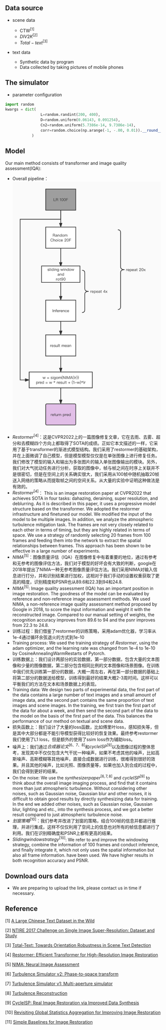 ## Data source
- scene data
    + CTW<sup>[1]</sup>
    + $DIV2K^{[2]}$
    + $Total-text^{[3]}$

- text data
    + Synthetic data by program
    + Data collected by taking pictures of mobile phones


## The simulator  
- parameter configuration
```python
import random
kwargs = dict(
                L=random.randint(200, 400),
                D=random.uniform(0.06143, 0.091254),
                Cn2=random.uniform(5.7386e-14, 9.7386e-14),
                corr=random.choice(np.arange(-1, -.00, 0.01)).__round__(3),
            )   
```

## Model
Our main method consists of transformer and image quality assessment(IQA):
+ Overall pipeline：
![](model_v2.jpeg)
+ $Restormer^{[4]}$：这是CVPR2022上的一篇图像修复文章，它在去雨、去雾、超分和去模糊四个方向上都取得了SOTA的成绩。正如它本文描述的一样，它采用了基于transformer的渐进式模型结构。我们采用了restormer的基础架构，并在上面微调了自己模型，但是模型模型仅仅是在单张图像上进行修复任务。我们修改了模型的输入和输出为多张图片的输入单张图像输出的模块。另外，我们对大气扰动任务进行分析，获取的图像中，帧与帧之间在时序上关联并不是很密切，但是在空间上的关系确实很大，我们采用从100帧中随机抽取20帧送入网络的策略从而提取帧之间的空间关系。从大量的实验中证明这种做法是有效的。
+ $Restormer^{[4]}$： This is an image restoration paper at CVPR2022 that achieves SOTA in four tasks:  dahazing, deraining, super resolution, and deblurring. As it is described in this paper, it uses a progressive model structure based on the transformer.  We adopted the restormer infrastructure and finetuned our model. We modified the input of the model to be multiple images. In addition, we analyze the atmospheric turbulence mitigation task. The frames are not very closely related to each other in terms of timing, but they are highly related in terms of space. We use a strategy of randomly selecting 20 frames from 100 frames and feeding them into the network to extract the spatial relationships between frames. This approach has been shown to be effective in a large number of experiments.
+ $NIMA^{[5]}$：图像质量评估（IQA）在图像修复中有着重要的地位，通过有参考和无参考的图像评估方法，我们对于模型的好坏会有大致的判断，google在2018年提出了NIMA一种无参考图像质量评估方法。我们采用NIMA对输入信息进行打分，并和识别结果进行加权，这相对于我们手动的设置权重获取了更高的精度，识别精度和PSNR也从89.6和22.3到94和24.8.
+ $NIMA^{[5]}$:  Image quality assessment (IQA) has an important position in image restoration. The goodness of the model can be evaluated by reference and non-reference image assessment methods. We used NIMA, a non-reference image quality assessment method proposed by Google in 2018, to score the input information and weight it with the reconstructed image. Compared to our manual setting of weights, the recognition accuracy improves from 89.6 to 94 and the psnr improves from 22.3 to 24.8.
+ 训练过程：我们借鉴了restormer的训练策略，采用adam优化器，学习率从1e-4通过循环余弦退火的方式到1e-10
+ Training process: We used the training strategy of *Restormer*, using the adam optimizer, and the learning rate was changed from 1e-4 to 1e-10 by CosineAnnealingWarmRestarts of Pytorch.
+ 训练数据上：我们设计两部分的实验数据，第一部分数据，包含大量的文本图像和少量的图像数据，第二部分包含相同比例的文本图像和场景图像。在训练中我们优先训练第一部分的数据，大概一周左右，再在第一部分数据的基础上将第二部分的数据送给模型，训练得到最好的结果大概2-3周时间。这样可以平衡我们的方法在文本和场景数据上的表现。
+ Training data: We design two parts of experimental data, the first part of the data contains a large number of text images and a small amount of image data, and the second part contains the same proportion of text images and scene images. In the training, we first train the first part of the data for about a week, and then send the second part of the data to the model on the basis of the first part of the data. This balances the performance of our method on textual and scene data.
+ 损失函数上：我们设计了大量的loss函数，比如傅里叶loss，感知损失等，但是其中大部分都是不能引导模型获得比较好的恢复效果。最终参考restormer我们使用了L1 loss，但是额外的使用了ssim loss作为辅助loss。
+ 噪声上：我们通过$合成器论文^{[6、7、8]}$和$cycleISP^{[9]}$以及图像过程的整体思考，发现其中不仅仅包含大气干扰一种噪声，如果不考虑其他的噪声，比如高斯噪声、高斯模糊等其他噪声，直接合成数据进行训练，很难得到很好的效果。并且其他的噪声，比如光照、图像质量等，如果也加入到合成的过程中，我们会得到更好的结果。
+ On the noise: We use the $synthesizer paper^{[6, 7, 8]}$ and $cycleISP^{[9]}$ to think about the overall image imaging process, and find that it contains more than just atmospheric turbulence. Without considering other noises, such as Gaussian noise, Gaussian blur and other noises, it is difficult to obtain good results by directly synthesizing data for training. In the end we added other noises, such as Gaussian noise, Gaussian blur, lighting and etc., into the synthesis process, and we got a better result compared to just atmospheric turbulence noise.
+ $划窗策略^{[10]}$：我们参考并改进了划窗的策略，结合100帧的信息并都进行推理，并进行集成，这样不仅仅利用了空间上的信息也对所有的帧信息都进行了利用。我们在识别精确度和PSNR上都有更高的结果。
+ $Sliding window strategy^{[10]}$: We refer to and improve the windowing strategy, combine the information of 100 frames and conduct inference, and finally integrate it, which not only uses the spatial information but also all frame information. have been used. We have higher results in both recognition accuracy and PSNR.

## Download ours data
- We are preparing to upload the link, please contact us in time if necessary.

## Reference
[1] [A Large Chinese Text Dataset in the Wild](https://ctwdataset.github.io/)

[2] [NTIRE 2017 Challenge on Single Image Super-Resolution: Dataset and Study](https://data.vision.ee.ethz.ch/cvl/DIV2K/)

[3] [Total-Text: Towards Orientation Robustness in Scene Text Detection](https://github.com/cs-chan/Total-Text-Dataset)

[4] [Restormer: Efficient Transformer for High-Resolution Image Restoration](https://arxiv.org/abs/2111.09881)

[5] [NIMA: Neural Image Assessment](https://arxiv.org/abs/1709.05424)

[6] [Turbulence Simulator v2: Phase-to-space transform](https://engineering.purdue.edu/ChanGroup/project_turbulence.html)

[7] [Turbulence Simulator v1: Multi-aperture simulator](https://engineering.purdue.edu/ChanGroup/project_turbulence.html)

[8] [Turbulence Reconstruction](https://engineering.purdue.edu/ChanGroup/project_turbulence.html)

[9] [CycleISP: Real Image Restoration via Improved Data Synthesis](https://arxiv.org/abs/2003.07761)

[10] [Revisiting Global Statistics Aggregation for Improving Image Restoration](https://arxiv.org/pdf/2112.04491.pdf)

[11] [Simple Baselines for Image Restoration](https://arxiv.org/abs/2204.04676)
